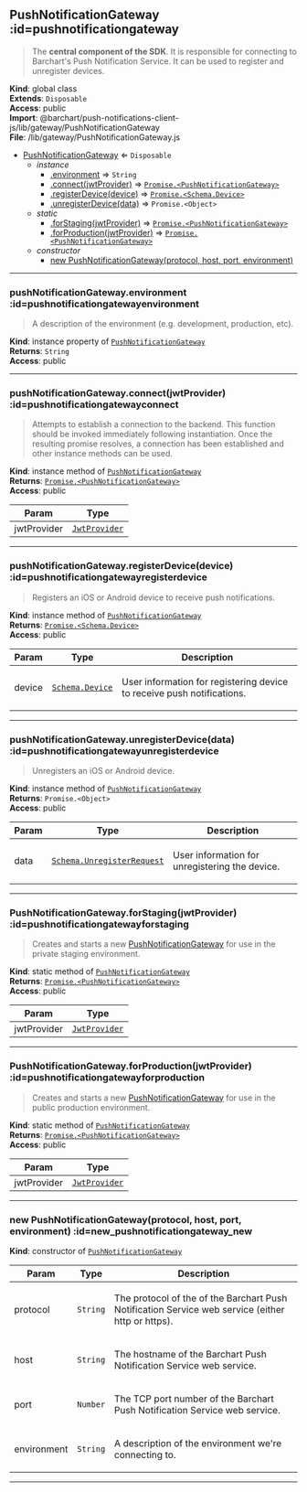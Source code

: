 ## PushNotificationGateway :id=pushnotificationgateway
> The <strong>central component of the SDK</strong>. It is responsible for connecting to Barchart's
> Push Notification Service. It can be used to register and unregister devices.

**Kind**: global class  
**Extends**: <code>Disposable</code>  
**Access**: public  
**Import**: @barchart/push-notifications-client-js/lib/gateway/PushNotificationGateway  
**File**: /lib/gateway/PushNotificationGateway.js  

* [PushNotificationGateway](#PushNotificationGateway) ⇐ <code>Disposable</code>
    * _instance_
        * [.environment](#PushNotificationGatewayenvironment) ⇒ <code>String</code>
        * [.connect(jwtProvider)](#PushNotificationGatewayconnect) ⇒ [<code>Promise.&lt;PushNotificationGateway&gt;</code>](#PushNotificationGateway)
        * [.registerDevice(device)](#PushNotificationGatewayregisterDevice) ⇒ [<code>Promise.&lt;Schema.Device&gt;</code>](/content/sdk/lib-data?id=schemadevice)
        * [.unregisterDevice(data)](#PushNotificationGatewayunregisterDevice) ⇒ <code>Promise.&lt;Object&gt;</code>
    * _static_
        * [.forStaging(jwtProvider)](#PushNotificationGatewayforStaging) ⇒ [<code>Promise.&lt;PushNotificationGateway&gt;</code>](#PushNotificationGateway)
        * [.forProduction(jwtProvider)](#PushNotificationGatewayforProduction) ⇒ [<code>Promise.&lt;PushNotificationGateway&gt;</code>](#PushNotificationGateway)
    * _constructor_
        * [new PushNotificationGateway(protocol, host, port, environment)](#new_PushNotificationGateway_new)


* * *

### pushNotificationGateway.environment :id=pushnotificationgatewayenvironment
> A description of the environment (e.g. development, production, etc).

**Kind**: instance property of [<code>PushNotificationGateway</code>](#PushNotificationGateway)  
**Returns**: <code>String</code>  
**Access**: public  

* * *

### pushNotificationGateway.connect(jwtProvider) :id=pushnotificationgatewayconnect
> Attempts to establish a connection to the backend. This function should be invoked
> immediately following instantiation. Once the resulting promise resolves, a
> connection has been established and other instance methods can be used.

**Kind**: instance method of [<code>PushNotificationGateway</code>](#PushNotificationGateway)  
**Returns**: [<code>Promise.&lt;PushNotificationGateway&gt;</code>](#PushNotificationGateway)  
**Access**: public  

| Param | Type |
| --- | --- |
| jwtProvider | [<code>JwtProvider</code>](/content/sdk/lib-security?id=jwtprovider) | 


* * *

### pushNotificationGateway.registerDevice(device) :id=pushnotificationgatewayregisterdevice
> Registers an iOS or Android device to receive push notifications.

**Kind**: instance method of [<code>PushNotificationGateway</code>](#PushNotificationGateway)  
**Returns**: [<code>Promise.&lt;Schema.Device&gt;</code>](/content/sdk/lib-data?id=schemadevice)  
**Access**: public  

| Param | Type | Description |
| --- | --- | --- |
| device | [<code>Schema.Device</code>](/content/sdk/lib-data?id=schemadevice) | <p>User information for registering device to receive push notifications.</p> |


* * *

### pushNotificationGateway.unregisterDevice(data) :id=pushnotificationgatewayunregisterdevice
> Unregisters an iOS or Android device.

**Kind**: instance method of [<code>PushNotificationGateway</code>](#PushNotificationGateway)  
**Returns**: <code>Promise.&lt;Object&gt;</code>  
**Access**: public  

| Param | Type | Description |
| --- | --- | --- |
| data | [<code>Schema.UnregisterRequest</code>](/content/sdk/lib-data?id=schemaunregisterrequest) | <p>User information for unregistering the device.</p> |


* * *

### PushNotificationGateway.forStaging(jwtProvider) :id=pushnotificationgatewayforstaging
> Creates and starts a new [PushNotificationGateway](/content/sdk/lib-gateway?id=pushnotificationgateway) for use in the private staging environment.

**Kind**: static method of [<code>PushNotificationGateway</code>](#PushNotificationGateway)  
**Returns**: [<code>Promise.&lt;PushNotificationGateway&gt;</code>](#PushNotificationGateway)  
**Access**: public  

| Param | Type |
| --- | --- |
| jwtProvider | [<code>JwtProvider</code>](/content/sdk/lib-security?id=jwtprovider) | 


* * *

### PushNotificationGateway.forProduction(jwtProvider) :id=pushnotificationgatewayforproduction
> Creates and starts a new [PushNotificationGateway](/content/sdk/lib-gateway?id=pushnotificationgateway) for use in the public production environment.

**Kind**: static method of [<code>PushNotificationGateway</code>](#PushNotificationGateway)  
**Returns**: [<code>Promise.&lt;PushNotificationGateway&gt;</code>](#PushNotificationGateway)  
**Access**: public  

| Param | Type |
| --- | --- |
| jwtProvider | [<code>JwtProvider</code>](/content/sdk/lib-security?id=jwtprovider) | 


* * *

### new PushNotificationGateway(protocol, host, port, environment) :id=new_pushnotificationgateway_new
**Kind**: constructor of [<code>PushNotificationGateway</code>](#PushNotificationGateway)  

| Param | Type | Description |
| --- | --- | --- |
| protocol | <code>String</code> | <p>The protocol of the of the Barchart Push Notification Service web service (either http or https).</p> |
| host | <code>String</code> | <p>The hostname of the Barchart Push Notification Service web service.</p> |
| port | <code>Number</code> | <p>The TCP port number of the Barchart Push Notification Service web service.</p> |
| environment | <code>String</code> | <p>A description of the environment we're connecting to.</p> |


* * *

